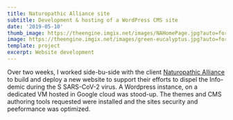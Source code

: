 ```yaml
---
title: Naturopathic Alliance site
subtitle: Development & hosting of a WordPress CMS site
date: '2019-05-10'
thumb_image: https://theengine.imgix.net/images/NAHomePage.jpg?auto=format,enhance&q=60
image: https://theengine.imgix.net/images/green-eucalyptus.jpg?auto=format,enhance&q=60&fit=clip
template: project
excerpt: Website development
---
```

Over two weeks, I worked side-bu-side with the client [Naturopathic Alliance](https://naturopathicalliance.org/) to build and deploy a new website to support their efforts to dispel the Info-demic during the S SARS-CoV-2 virus.
A Wordpress instance, on a dedicated VM hosted in Google cloud was stood-up. The themes and CMS authoring tools requested were installed and the sites security and peeformance was optimized.
